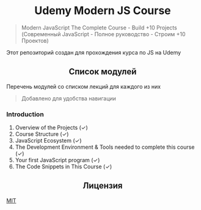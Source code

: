 <h1 align="center">Udemy Modern JS Course</h1>

> Modern JavaScript The Complete Course - Build +10 Projects (Современный JavaScript - Полное руководство - Строим +10 Проектов)

Этот репозиторий создан для прохождения курса по JS на Udemy

<h2 align="center">Список модулей</h2>

Перечень модулей со списком лекций для каждого из них

> Добавлено для удобства навигации

### Introduction

1. Overview of the Projects (✓)
2. Course Structure (✓)
3. JavaScript Ecosystem (✓)
4. The Development Environment & Tools needed to complete this course (✓)
5. Your first JavaScript program (✓)
6. The Code Snippets in This Course (✓)

<h2 align="center">Лицензия</h2>

[MIT](/LICENSE)

